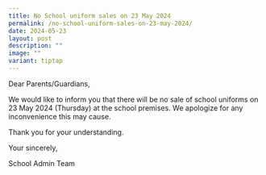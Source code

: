 ```yaml
---
title: No School uniform sales on 23 May 2024
permalink: /no-school-uniform-sales-on-23-may-2024/
date: 2024-05-23
layout: post
description: ""
image: ""
variant: tiptap
---
```

<p>Dear Parents/Guardians,</p>
<p>We would like to inform you that there will be no sale of school uniforms
on 23 May 2024 (Thursday) at the school premises. We apologize for any
inconvenience this may cause.</p>
<p>Thank you for your understanding.</p>
<p></p>
<p>Your sincerely,</p>
<p>School Admin Team</p>